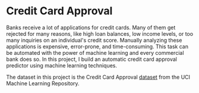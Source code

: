 # Credit Card Approval

Banks receive a lot of applications for credit cards. Many of them get rejected for many reasons, like high loan balances, low income levels, or too many inquiries on an individual's credit score. Manually analyzing these applications is expensive, error-prone, and time-consuming. This task can be automated with the power of machine learning and every commercial bank does so. In this project, I build an automatic credit card approval predictor using machine learning techniques.

The dataset in this project is the Credit Card Approval [dataset](http://archive.ics.uci.edu/ml/datasets/credit+approval) from the UCI Machine Learning Repository.
